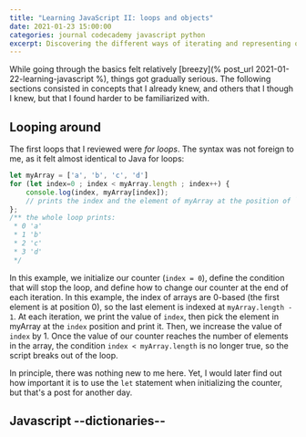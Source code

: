 ```yaml
---
title: "Learning JavaScript II: loops and objects"
date: 2021-01-23 15:00:00
categories: journal codecademy javascript python
excerpt: Discovering the different ways of iterating and representing objects.
---
```


While going through the basics felt relatively [breezy](% post_url 2021-01-22-learning-javascript %), things got gradually serious. The following sections consisted in concepts that I already knew, and others that I though I knew, but that I found harder to be familiarized with. 

## Looping around

The first loops that I reviewed were _for loops_. The syntax was not foreign to me, as it felt almost identical to Java for loops:

```javascript
let myArray = ['a', 'b', 'c', 'd']
for (let index=0 ; index < myArray.length ; index++) {
	console.log(index, myArray[index]);
	// prints the index and the element of myArray at the position of `index`
};
/** the whole loop prints:
 * 0 'a' 
 * 1 'b'
 * 2 'c'
 * 3 'd'
 */
```

In this example, we initialize our counter (`index = 0`), define the condition that will stop the loop, and define how to change our counter at the end of each iteration. In this example, the index of arrays are 0-based (the first element is at position 0), so the last element is indexed at `myArray.length - 1`. At each iteration, we print the value of `index`, then pick the element in myArray at the `index` position and print it. Then, we increase the value of `index` by 1. Once the value of our counter reaches the number of elements in the array, the condition `index < myArray.length` is no longer true, so the script breaks out of the loop. 

In principle, there was nothing new to me here. Yet, I would later find out how important it is to use the `let` statement when initializing the counter, but that's a post for another day.

## Javascript --dictionaries--

